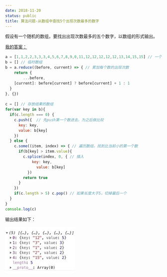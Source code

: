 ```yaml
---
date: 2018-11-20
status: public
title: 算法问题-从数组中查找5个出现次数最多的数字
---
```


假设有一个随机的数组，要找出出现次数最多的五个数字，以数组的形式输出。

[我的答案： ](https://jsfiddle.net/DeepCold/3g6Lxkhm/31/)

```js
a = [1,1,2,2,3,3,3,4,5,6,7,8,9,0,11,12,12,12,12,12,13,14,15,15] // 一个随机数组
b = [] // 临时数组
b = a.reduce((before, current) => { // 累加每个数的出现次数
	return {
		...before,
    [current]: before[current] ? before[current] + 1 : 1
  }
}, {})

c = [] // 存放结果的数组
for(var key in b){
  if(c.length === 0) {
    c.push({  // 先push第一个数进去，为之后做比较
      key: key,
      value: b[key]
    })
  } else {
    c.some((item, index) => { // 遍历数组，找到比当前小的第一个数
      if(b[key] > item.value){
        c.splice(index, 0, { // 插入
        	key: key,
		      value: b[key]
    	  })
        return true
      }
    })
    if(c.length > 5) c.pop() // 如果长度大于5，切掉最后一个
  }
}
console.log(c)
```

输出结果如下：

![](https://raw.githubusercontent.com/deepcoldy/pic/master/20190727231916.png)